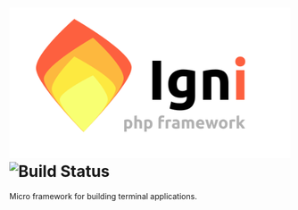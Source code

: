 # ![Igni logo](https://github.com/igniphp/common/blob/master/logo/full.svg)![Build Status](https://travis-ci.org/igniphp/terminal.svg?branch=master)

Micro framework for building terminal applications.
